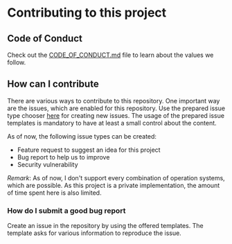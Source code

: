 # Contributing to this project

## Code of Conduct

Check out the [CODE_OF_CONDUCT.md](https://github.com/jfandy1982/.github/blob/master/CODE_OF_CONDUCT.md) file to learn about the values we follow.

## How can I contribute

There are various ways to contribute to this repository. One important way are the issues, which 
are enabled for this repository. Use the prepared issue type chooser 
[here](https://github.com/jfandy1982/emby-data-check-ui-angular-bootstrap/issues/new/choose) for creating
new issues. The usage of the prepared issue templates is mandatory to have at least a small control about the 
content.

As of now, the following issue types can be created:

* Feature request to suggest an idea for this project
* Bug report to help us to improve
* Security vulnerability

_Remark_: As of now, I don't support every combination of operation systems, which are possible. As
this project is a private implementation, the amount of time spent here is also limited.

### How do I submit a good bug report

Create an issue in the repository by using the offered templates. The template asks for various
information to reproduce the issue.
